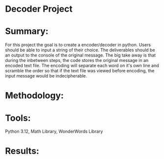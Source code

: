 # Decoder Project

# Summary:
For this project the goal is to create a encoder/decoder in python. Users should be able to input a string of their choice. The deliverables should be an output to the console of the original message. The big take away is that during the inbetween steps, the code stores the original message in an encoded text file. The encoding will separate each word on it's own line and scramble the order so that if the text file was viewed before encoding, the input message would be indecipherable. 
# Methodology:

# Tools:
Python 3.12, Math Library, WonderWords Library

# Results:
